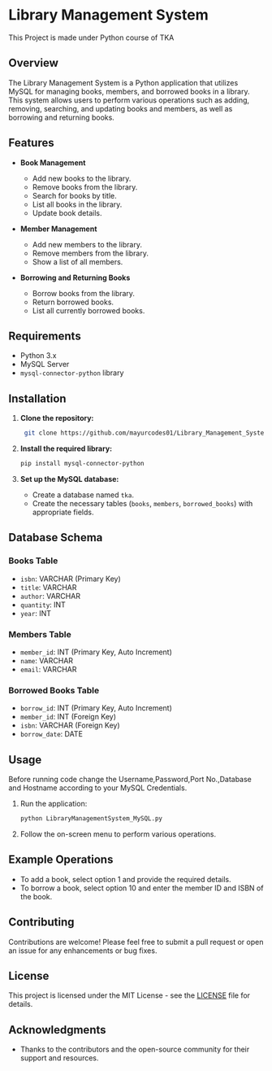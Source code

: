 # Library Management System

This Project is made under Python course of TKA

## Overview
The Library Management System is a Python application that utilizes MySQL for managing books, members, and borrowed books in a library. This system allows users to perform various operations such as adding, removing, searching, and updating books and members, as well as borrowing and returning books.

## Features
- **Book Management**
  - Add new books to the library.
  - Remove books from the library.
  - Search for books by title.
  - List all books in the library.
  - Update book details.

- **Member Management**
  - Add new members to the library.
  - Remove members from the library.
  - Show a list of all members.

- **Borrowing and Returning Books**
  - Borrow books from the library.
  - Return borrowed books.
  - List all currently borrowed books.

## Requirements
- Python 3.x
- MySQL Server
- `mysql-connector-python` library

## Installation
1. **Clone the repository:**
   ```bash
    git clone https://github.com/mayurcodes01/Library_Management_System_With_MySQL.git

   ```

2. **Install the required library:**
   ```bash
   pip install mysql-connector-python
   ```

3. **Set up the MySQL database:**
   - Create a database named `tka`.
   - Create the necessary tables (`books`, `members`, `borrowed_books`) with appropriate fields.

## Database Schema
### Books Table
- `isbn`: VARCHAR (Primary Key)
- `title`: VARCHAR
- `author`: VARCHAR
- `quantity`: INT
- `year`: INT

### Members Table
- `member_id`: INT (Primary Key, Auto Increment)
- `name`: VARCHAR
- `email`: VARCHAR

### Borrowed Books Table
- `borrow_id`: INT (Primary Key, Auto Increment)
- `member_id`: INT (Foreign Key)
- `isbn`: VARCHAR (Foreign Key)
- `borrow_date`: DATE

## Usage
Before running code change the Username,Password,Port No.,Database and Hostname according to your MySQL Credentials.

1. Run the application:
   ```bash
   python LibraryManagementSystem_MySQL.py
   ```

2. Follow the on-screen menu to perform various operations.

## Example Operations
- To add a book, select option 1 and provide the required details.
- To borrow a book, select option 10 and enter the member ID and ISBN of the book.

## Contributing
Contributions are welcome! Please feel free to submit a pull request or open an issue for any enhancements or bug fixes.

## License
This project is licensed under the MIT License - see the [LICENSE](LICENSE) file for details.

## Acknowledgments
- Thanks to the contributors and the open-source community for their support and resources.
